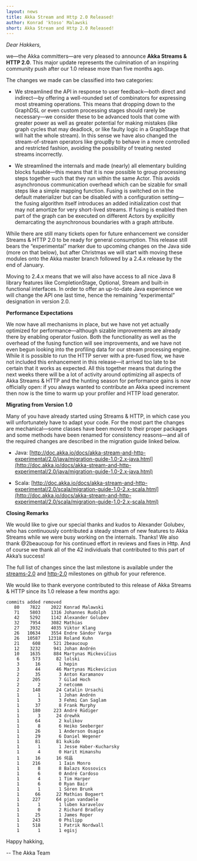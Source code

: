 ```yaml
---
layout: news
title: Akka Stream and Http 2.0 Released!
author: Konrad 'ktoso' Malawski
short: Akka Stream and Http 2.0 Released!
---
```


*Dear Hakkers,*

we—the Akka committers—are very pleased to announce **Akka Streams & HTTP 2.0**. This major update represents the culmination of an inspiring community push after our 1.0 release more than five months ago.

The changes we made can be classified into two categories:

*   We streamlined the API in response to user feedback—both direct and indirect—by offering a well-rounded set of combinators for expressing most streaming operations. This means that dropping down to the GraphDSL or even custom processing stages should rarely be necessary—we consider these to be advanced tools that come with greater power as well as greater potential for making mistakes (like graph cycles that may deadlock, or like faulty logic in a GraphStage that will halt the whole stream). In this sense we have also changed the stream-of-stream operators like groupBy to behave in a more controlled and restricted fashion, avoiding the possibility of treating nested streams incorrectly.

*   We streamlined the internals and made (nearly) all elementary building blocks fusable—this means that it is now possible to group processing steps together such that they run within the same Actor. This avoids asynchronous communication overhead which can be sizable for small steps like a simple mapping function. Fusing is switched on in the default materializer but can be disabled with a configuration setting—the fusing algorithm itself introduces an added initialization cost that may not amortize for very short-lived streams. If fusing is enabled then part of the graph can be executed on different Actors by explicitly demarcating the asynchronous boundaries with a graph attribute.

While there are still many tickets open for future enhancement we consider Streams & HTTP 2.0 to be ready for general consumption. This release still bears the “experimental” marker due to upcoming changes on the Java side (more on that below), but after Christmas we will start with moving these modules onto the Akka master branch followed by a 2.4.x release by the end of January.

Moving to 2.4.x means that we will also have access to all nice Java 8 library features like CompletionStage, Optional, Stream and built-in functional interfaces. In order to offer an up-to-date Java experience we will change the API one last time, hence the remaining “experimental” designation in version 2.0.

**Performance Expectations**

We now have all mechanisms in place, but we have not yet actually optimized for performance—although sizable improvements are already there by enabling operator fusion. Both the functionality as well as the overhead of the fusing function will see improvements, and we have not even begun looking into the profiling data for our stream processing engine. While it is possible to run the HTTP server with a pre-fused flow, we have not included this enhancement in this release—it arrived too late to be certain that it works as expected. All this together means that during the next weeks there will be a lot of activity around optimizing all aspects of Akka Streams & HTTP and the hunting season for performance gains is now officially open: if you always wanted to contribute an Akka speed increment then now is the time to warm up your profiler and HTTP load generator.

**Migrating from Version 1.0**

Many of you have already started using Streams & HTTP, in which case you will unfortunately have to adapt your code. For the most part the changes are mechanical—some classes have been moved to their proper packages and some methods have been renamed for consistency reasons—and all of the required changes are described in the migration guide linked below.


*   Java: [http://doc.akka.io/docs/akka-stream-and-http-experimental/2.0/java/migration-guide-1.0-2.x-java.html](http://doc.akka.io/docs/akka-stream-and-http-experimental/2.0/java/migration-guide-1.0-2.x-java.html)

*   Scala: [http://doc.akka.io/docs/akka-stream-and-http-experimental/2.0/scala/migration-guide-1.0-2.x-scala.html](http://doc.akka.io/docs/akka-stream-and-http-experimental/2.0/scala/migration-guide-1.0-2.x-scala.html)

**Closing Remarks**

We would like to give our special thanks and kudos to Alexander Golubev, who has continuously contributed a steady stream of new features to Akka Streams while we were busy working on the internals. Thanks! We also thank @2beaucoup for his continued effort in reviews and fixes in Http. And of course we thank all of the 42 individuals that contributed to this part of Akka’s success!

The full list of changes since the last milestone is available under the [streams-2.0](https://github.com/akka/akka/issues?q=is%3Aissue+milestone%3Astreams-2.0+is%3Aclosed) and [http-2.0](https://github.com/akka/akka/issues?q=is%3Aissue+milestone%3Ahttp-2.0+is%3Aclosed) milestones on github for your reference.

We would like to thank everyone contributed to this release of Akka Streams & HTTP since its 1.0 release a few months ago:

```
commits added removed
   80    7822    2022 Konrad Malawski
   71    5803    1316 Johannes Rudolph
   42    5292    1142 Alexander Golubev
   32    7954    3082 Mathias
   27    3932    4035 Viktor Klang
   26   10634    3554 Endre Sándor Varga
   26   10587   12318 Roland Kuhn
   21     608     521 2beaucoup
   12    3232     941 Johan Andrén
   10    1635     884 Martynas Mickevičius
    6     573      82 lolski
    3      16       1 hepin
    3      44      46 Martynas Mickevicius
    2      35       3 Anton Karamanov
    2     205       7 Gilad Hoch
    2       2       2 netcomm
    2     148      24 Catalin Ursachi
    1       1       1 Johan Andrén
    1       3       3 Fehmi Can Saglam
    1      37       8 Frank Murphy
    1     180     223 André Rüdiger
    1       3      24 drewhk
    1      64       2 kulikov
    1       8       6 Heiko Seeberger
    1      26       1 Anderson Osagie
    1      29       6 Daniel Wegener
    1      81      81 kukido
    1       1       1 Jesse Haber-Kucharsky
    1       4       0 Harit Himanshu
    1      16      16 何品
    1     216       1 Iain Monro
    1       8       8 Balazs Kossovics
    1       6       0 André Cardoso
    1       4       1 Tim Harper
    1       6       0 Ryan Bair
    1       1       1 Sören Brunk
    1      66      22 Mathias Bogaert
    1     227      64 pjan vandaele
    1       1       1 luben karavelov
    1       0       2 Richard Bradley
    1      25       1 James Roper
    1     243       0 Philipp
    1     518       1 Patrik Nordwall
    1       1       1 egisj
```

Happy hakking,

-- The Akka Team
